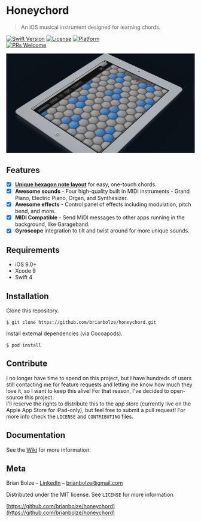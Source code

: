 # Honeychord
> An iOS musical instrument designed for learning chords.

[![Swift Version][swift-image]][swift-url]
[![License][license-image]][license-url]
[![Platform](https://img.shields.io/cocoapods/p/LFAlertController.svg?style=flat)](http://cocoapods.org/pods/LFAlertController)   
[![PRs Welcome](https://img.shields.io/badge/PRs-welcome-brightgreen.svg?style=flat-square)](http://makeapullrequest.com)

![](docs/images/banner.png)

## Features

- [x] **[Unique hexagon note layout](https://en.wikipedia.org/wiki/Isomorphic_keyboard)** for easy, one-touch chords.
- [x] **Awesome sounds** - Four high-quality built in MIDI instruments - Grand Piano, Electric Piano, Organ, and Synthesizer.
- [x] **Awesome effects** - Control panel of effects including modulation, pitch bend, and more. 
- [x] **MIDI Compatible** - Send MIDI messages to other apps running in the background, like Garageband.
- [x] **Gyroscope** integration to tilt and twist around for more unique sounds.

## Requirements

- iOS 9.0+
- Xcode 9
- Swift 4

## Installation
Clone this repository.
```shell
$ git clone https://github.com/brianbolze/honeychord.git
```

Install external dependencies (via Cocoapods).
```shell
$ pod install
```

## Contribute

I no longer have time to spend on this project, but I have hundreds of users still contacting me for feature requests and letting me know how much they love it, so I want to keep this alive! For that reason, I've decided to open-source this project.   
I'll reserve the rights to distribute this to the app store (currently live on the Apple App Store for iPad-only), but feel free to submit a pull request! For more info check the ``LICENSE`` and ``CONTRIBUTING`` files.

## Documentation

See the [Wiki](https://github.com/brianbolze/honeychord/wiki) for more information.

## Meta

Brian Bolze – [LinkedIn](https://www.linkedin.com/in/brian-bolze-510a4b5a/) – brianbolze@gmail.com

Distributed under the MIT license. See ``LICENSE`` for more information.

[https://github.com/brianbolze/honeychord](https://github.com/brianbolze/honeychord)

[swift-image]:https://img.shields.io/badge/swift-4.0-orange.svg
[swift-url]: https://swift.org/
[license-image]: https://img.shields.io/badge/License-MIT-blue.svg
[license-url]: LICENSE
